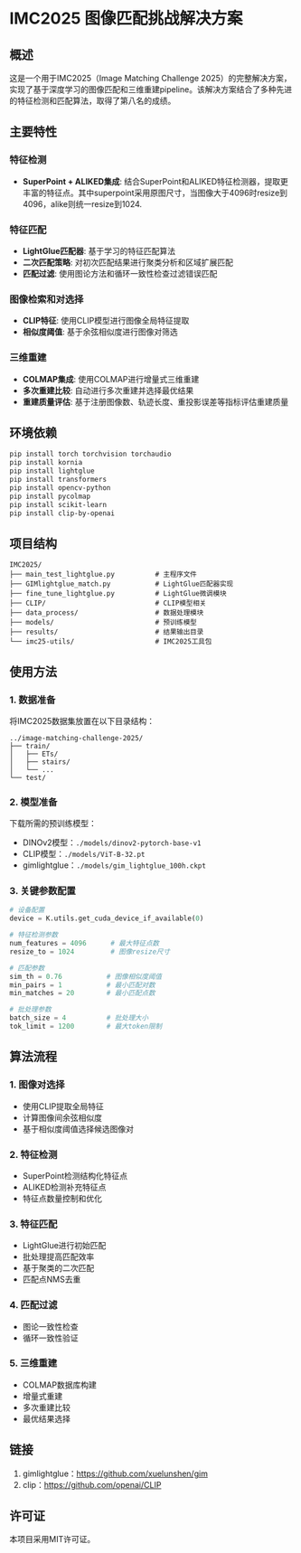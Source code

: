 # IMC2025 图像匹配挑战解决方案

## 概述

这是一个用于IMC2025（Image Matching Challenge 2025）的完整解决方案，实现了基于深度学习的图像匹配和三维重建pipeline。该解决方案结合了多种先进的特征检测和匹配算法，取得了第八名的成绩。

## 主要特性

### 特征检测
- **SuperPoint + ALIKED集成**: 结合SuperPoint和ALIKED特征检测器，提取更丰富的特征点。其中superpoint采用原图尺寸，当图像大于4096时resize到4096，alike则统一resize到1024.

### 特征匹配
- **LightGlue匹配器**: 基于学习的特征匹配算法
- **二次匹配策略**: 对初次匹配结果进行聚类分析和区域扩展匹配
- **匹配过滤**: 使用图论方法和循环一致性检查过滤错误匹配

### 图像检索和对选择
- **CLIP特征**: 使用CLIP模型进行图像全局特征提取
- **相似度阈值**: 基于余弦相似度进行图像对筛选

### 三维重建
- **COLMAP集成**: 使用COLMAP进行增量式三维重建
- **多次重建比较**: 自动进行多次重建并选择最优结果
- **重建质量评估**: 基于注册图像数、轨迹长度、重投影误差等指标评估重建质量

## 环境依赖

```bash
pip install torch torchvision torchaudio
pip install kornia
pip install lightglue
pip install transformers
pip install opencv-python
pip install pycolmap
pip install scikit-learn
pip install clip-by-openai
```

## 项目结构

```
IMC2025/
├── main_test_lightglue.py          # 主程序文件
├── GIMlightglue_match.py           # LightGlue匹配器实现
├── fine_tune_lightglue.py          # LightGlue微调模块
├── CLIP/                           # CLIP模型相关
├── data_process/                   # 数据处理模块
├── models/                         # 预训练模型
├── results/                        # 结果输出目录
└── imc25-utils/                    # IMC2025工具包
```

## 使用方法

### 1. 数据准备
将IMC2025数据集放置在以下目录结构：
```
../image-matching-challenge-2025/
├── train/
│   ├── ETs/
│   ├── stairs/
│   └── ...
└── test/
```

### 2. 模型准备
下载所需的预训练模型：
- DINOv2模型：`./models/dinov2-pytorch-base-v1`
- CLIP模型：`./models/ViT-B-32.pt`
- gimlightglue：`./models/gim_lightglue_100h.ckpt`

### 3. 关键参数配置

```python
# 设备配置
device = K.utils.get_cuda_device_if_available(0)

# 特征检测参数
num_features = 4096      # 最大特征点数
resize_to = 1024         # 图像resize尺寸

# 匹配参数
sim_th = 0.76           # 图像相似度阈值
min_pairs = 1           # 最小匹配对数
min_matches = 20        # 最小匹配点数

# 批处理参数
batch_size = 4          # 批处理大小
tok_limit = 1200        # 最大token限制
```

## 算法流程

### 1. 图像对选择
- 使用CLIP提取全局特征
- 计算图像间余弦相似度
- 基于相似度阈值选择候选图像对

### 2. 特征检测
- SuperPoint检测结构化特征点
- ALIKED检测补充特征点
- 特征点数量控制和优化

### 3. 特征匹配
- LightGlue进行初始匹配
- 批处理提高匹配效率
- 基于聚类的二次匹配
- 匹配点NMS去重

### 4. 匹配过滤
- 图论一致性检查
- 循环一致性验证

### 5. 三维重建
- COLMAP数据库构建
- 增量式重建
- 多次重建比较
- 最优结果选择

## 链接

1. gimlightglue：https://github.com/xuelunshen/gim
2. clip：https://github.com/openai/CLIP

## 许可证

本项目采用MIT许可证。